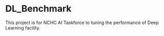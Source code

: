 # DL_Benchmark
This project is for NCHC AI Taskforce to tuning the performance of Deep Learning facility.

